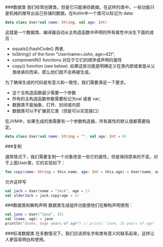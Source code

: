###数据类
我们经常创建类，但是它只能保存数据。在这样的类中，一些功能只是机械的推导出自己存储的数据。在Kotlin中一个类可以标记为 data:

```Kotlin
data class User(val name: String, val age: Int)
```
这就是一个数据类。编译器自动从主构造函数中声明的所有属性中派生下面的成员：
* equals()/hashCode() 两者,
* toString() of the form "User(name=John, age=42)",
* componentN() functions 对应于它们的顺序或声明的属性
* copy() function (see below).
如果这些功能是明确定义在类内部或者是从父类继承的而来，那么他们就不会再被生成。

为了确保生成的代码是有意义和一致性，我们需要满足一下要求。
* 这个主构造函数最少需要一个参数
* 所有的主构造函数参数需要标记为val 或者 var;
* 数据类不能抽象、打开、封闭或内部
* 数据类可以不扩展其它类（但是可以实现接口）

在JVM中，如果生成的类需要有一个参数构造器，所有属性的默认值都需要指定。
```kotlin
data class User(val name: String = "", val age: Int = 0)
```

###复制

通常情况下，我们需要复制一个对象改变一些它的属性，但是保持原来的不变。对于上面User类，它的实现如下：
```kotlin
fun copy(name: String = this.name, age: Int = this.age) = User(name, age)
```

允许这样写
```kotlin
val jack = User(name = "Jack", age = 1)
val olderJack = jack.copy(age = 2)
```
###数据类和解构声明
数据类生成组件功能使他们在解构声明使用：
```kotlin
val jane = User("Jane", 35) 
val (name, age) = jane
println("$name, $age years of age") // prints "Jane, 35 years of age"
```
###标准数据类
在多数情况下，我们应该把名字和类有意义的联系起来，这样让人更容易明白和使用。